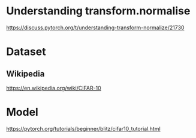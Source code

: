 # Understanding transform.normalise
https://discuss.pytorch.org/t/understanding-transform-normalize/21730 

# Dataset
## Wikipedia
https://en.wikipedia.org/wiki/CIFAR-10

# Model
https://pytorch.org/tutorials/beginner/blitz/cifar10_tutorial.html